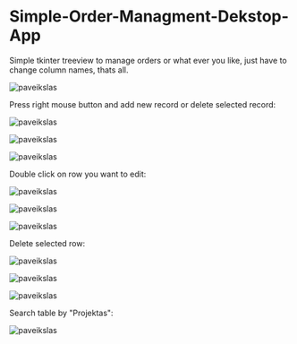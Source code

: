 # Simple-Order-Managment-Dekstop-App

Simple tkinter treeview to manage orders or what ever you like, just have to change column names, thats all.

![paveikslas](https://user-images.githubusercontent.com/51360361/232301542-bbaa7a6f-c2ce-47d9-9d6d-cdbd79f1c109.png)

Press right mouse button and add new record or delete selected record:

![paveikslas](https://user-images.githubusercontent.com/51360361/232302358-9612f738-9b3d-4a7c-9750-3fcf288650ad.png)

![paveikslas](https://user-images.githubusercontent.com/51360361/232302494-78555e3b-6d63-41b3-8a0b-bbeac3dca2c1.png)

![paveikslas](https://user-images.githubusercontent.com/51360361/232302535-04ecc870-3825-4bf5-9967-f4a5e8af555b.png)

Double click on row you want to edit:

![paveikslas](https://user-images.githubusercontent.com/51360361/232302556-ffe2099d-eda6-4d49-8146-6bc8f5c25d65.png)

![paveikslas](https://user-images.githubusercontent.com/51360361/232302667-a9ec67b6-d67a-45b2-84ff-50fbfb7e3e47.png)

![paveikslas](https://user-images.githubusercontent.com/51360361/232302770-1a2f045d-e125-48ea-ad49-fb2979ab8068.png)

Delete selected row:

![paveikslas](https://user-images.githubusercontent.com/51360361/232303121-2cd360d5-c30b-4283-b0bb-67d82cfd7775.png)

![paveikslas](https://user-images.githubusercontent.com/51360361/232302915-c0ef4db1-0f55-4ec1-bec5-34d24901bff9.png)

![paveikslas](https://user-images.githubusercontent.com/51360361/232303220-a55be6b4-f3d5-43d1-9653-5e9f83f15720.png)

Search table by "Projektas":

![paveikslas](https://user-images.githubusercontent.com/51360361/232303445-398fb112-5624-4906-9fd9-037750701f59.png)
